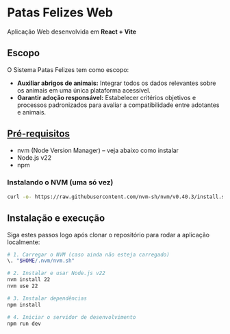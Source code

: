 # Patas Felizes Web

Aplicação Web desenvolvida em **React + Vite**

## Escopo

O Sistema Patas Felizes tem como escopo:
- **Auxiliar abrigos de animais:** Integrar todos os dados relevantes sobre os animais em uma única plataforma acessível.
- **Garantir adoção responsável:** Estabelecer critérios objetivos e processos padronizados para avaliar a compatibilidade entre adotantes e animais.

## [Pré-requisitos](https://nodejs.org/en/download/)

- nvm (Node Version Manager) – veja abaixo como instalar
- Node.js v22
- npm

### Instalando o NVM (uma só vez)

```bash
curl -o- https://raw.githubusercontent.com/nvm-sh/nvm/v0.40.3/install.sh | bash
````

## Instalação e execução

Siga estes passos logo após clonar o repositório para rodar a aplicação localmente:

```bash
# 1. Carregar o NVM (caso ainda não esteja carregado)
\. "$HOME/.nvm/nvm.sh"

# 2. Instalar e usar Node.js v22
nvm install 22
nvm use 22

# 3. Instalar dependências
npm install

# 4. Iniciar o servidor de desenvolvimento
npm run dev
````